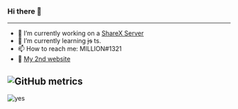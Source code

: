 ### Hi there 👋

---

- 🔭 I’m currently working on a [ShareX Server](https://github.com/Million900o/ShareX-Server)
- 🌱 I’m currently learning ~~js~~ ts.
- 📫 How to reach me: MILLION#1321
- 🎃 [My 2nd website](https://is-a.computer)

![GitHub metrics](https://metrics.lecoq.io/million900o?languages=1&gists=1&followup=1)
---

![yes](https://github-readme-stats.vercel.app/api?username=Million900o&show_icons=true&theme=highcontrast)
